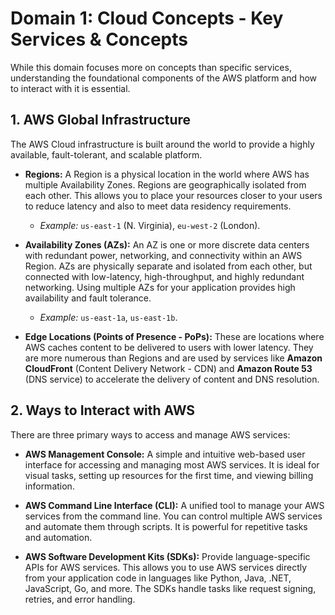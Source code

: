 # Domain 1: Cloud Concepts - Key Services & Concepts

While this domain focuses more on concepts than specific services, understanding the foundational components of the AWS platform and how to interact with it is essential.

## 1. AWS Global Infrastructure

The AWS Cloud infrastructure is built around the world to provide a highly available, fault-tolerant, and scalable platform.

-   **Regions:** A Region is a physical location in the world where AWS has multiple Availability Zones. Regions are geographically isolated from each other. This allows you to place your resources closer to your users to reduce latency and also to meet data residency requirements.
    -   *Example:* `us-east-1` (N. Virginia), `eu-west-2` (London).

-   **Availability Zones (AZs):** An AZ is one or more discrete data centers with redundant power, networking, and connectivity within an AWS Region. AZs are physically separate and isolated from each other, but connected with low-latency, high-throughput, and highly redundant networking. Using multiple AZs for your application provides high availability and fault tolerance.
    -   *Example:* `us-east-1a`, `us-east-1b`.

-   **Edge Locations (Points of Presence - PoPs):** These are locations where AWS caches content to be delivered to users with lower latency. They are more numerous than Regions and are used by services like **Amazon CloudFront** (Content Delivery Network - CDN) and **Amazon Route 53** (DNS service) to accelerate the delivery of content and DNS resolution.

## 2. Ways to Interact with AWS

There are three primary ways to access and manage AWS services:

-   **AWS Management Console:** A simple and intuitive web-based user interface for accessing and managing most AWS services. It is ideal for visual tasks, setting up resources for the first time, and viewing billing information.

-   **AWS Command Line Interface (CLI):** A unified tool to manage your AWS services from the command line. You can control multiple AWS services and automate them through scripts. It is powerful for repetitive tasks and automation.

-   **AWS Software Development Kits (SDKs):** Provide language-specific APIs for AWS services. This allows you to use AWS services directly from your application code in languages like Python, Java, .NET, JavaScript, Go, and more. The SDKs handle tasks like request signing, retries, and error handling.